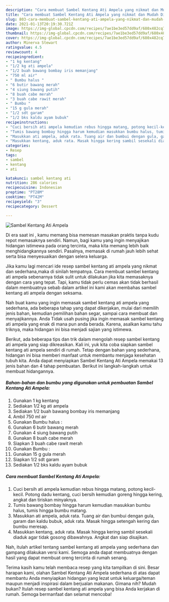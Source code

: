 ```yaml
---
description: "Cara membuat Sambel Kentang Ati Ampela yang nikmat dan Mudah Dibuat"
title: "Cara membuat Sambel Kentang Ati Ampela yang nikmat dan Mudah Dibuat"
slug: 803-cara-membuat-sambel-kentang-ati-ampela-yang-nikmat-dan-mudah-dibuat
date: 2021-01-13T20:19:30.721Z
image: https://img-global.cpcdn.com/recipes/7ae1be3ed57dd9af/680x482cq70/sambel-kentang-ati-ampela-foto-resep-utama.jpg
thumbnail: https://img-global.cpcdn.com/recipes/7ae1be3ed57dd9af/680x482cq70/sambel-kentang-ati-ampela-foto-resep-utama.jpg
cover: https://img-global.cpcdn.com/recipes/7ae1be3ed57dd9af/680x482cq70/sambel-kentang-ati-ampela-foto-resep-utama.jpg
author: Minerva Stewart
ratingvalue: 4.5
reviewcount: 4
recipeingredient:
- "1 kg kentang"
- "1/2 kg ati ampela"
- "1/2 buah bawang bombay iris memanjang"
- "750 ml air"
- " Bumbu halus "
- "6 butir bawang merah"
- "4 siung bawang putih"
- "8 buah cabe merah"
- "3 buah cabe rawit merah"
- " Bumbu "
- "15 g gula merah"
- "1/2 sdt garam"
- "1/2 bks kaldu ayam bubuk"
recipeinstructions:
- "Cuci bersih ati ampela kemudian rebus hingga matang, potong kecil-kecil. Potong dadu kentang, cuci bersih kemudian goreng hingga kering, angkat dan tiriskan minyaknya."
- "Tumis bawang bombay hingga harum kemudian masukkan bumbu halus, tumis hingga bumbu matang."
- "Masukkan ati ampela, aduk rata. Tuang air dan bumbui dengan gula, garam dan kaldu bubuk, aduk rata. Masak hingga setengah kering dan bumbu meresap."
- "Masukkan kentang, aduk rata. Masak hingga kering sambil sesekali diaduk agar tidak gosong dibawahnya. Angkat dan siap disajikan."
categories:
- Resep
tags:
- sambel
- kentang
- ati

katakunci: sambel kentang ati 
nutrition: 286 calories
recipecuisine: Indonesian
preptime: "PT28M"
cooktime: "PT42M"
recipeyield: "3"
recipecategory: Dessert

---
```



![Sambel Kentang Ati Ampela](https://img-global.cpcdn.com/recipes/7ae1be3ed57dd9af/680x482cq70/sambel-kentang-ati-ampela-foto-resep-utama.jpg)

Di era  saat ini , kamu memang bisa memesan masakan praktis tanpa kudu repot memasaknya sendiri. Namun, bagi kamu yang ingin menyajikan hidangan istimewa pada orang tercinta, maka kita memang lebih baik menghidangkannya sendiri. Pasalnya, memasak di rumah jauh lebih sehat serta bisa menyesuaikan dengan selera keluarga.

Jika kamu lagi mencari ide resep sambel kentang ati ampela yang nikmat dan sederhana,maka di sinilah tempatnya. Cara membuat sambel kentang ati ampela  sebenarnya tidak sulit untuk dilakukan jika kita memasaknya dengan cara yang tepat. Tapi, kamu tidak perlu cemas akan tidak berhasil dalam membuatnya 
sebab dalam artikel ini kami akan membahas sambel kentang ati ampela dengan seksama.  



Nah buat kamu yang ingin memasak sambel kentang ati ampela yang sederhana, ada beberapa tahap yang dapat dikerjakan, mulai dari memilih jenis bahan, kemudian pemilihan bahan segar, sampai cara membuat dan menyajikannya. Anda Tidak usah pusing jika ingin memasak sambel kentang ati ampela yang enak di mana pun anda berada. Karena, asalkan kamu  tahu triknya, maka hidangan ini bisa menjadi sajian yang istimewa.

Berikut, ada beberapa tips dan trik dalam mengolah resep sambel kentang ati ampela yang siap dikreasikan. Kali ini, yuk kita coba siapkan sambel kentang ati ampela sendiri di rumah. Tetap dengan bahan yang sederhana, hidangan ini bisa memberi manfaat untuk membantu menjaga kesehatan tubuh kita. Anda dapat menyiapkan Sambel Kentang Ati Ampela memakai 13 jenis bahan dan 4 tahap pembuatan. Berikut ini langkah-langkah untuk membuat hidangannya.

<!--inarticleads1-->

##### Bahan-bahan dan bumbu yang digunakan untuk pembuatan Sambel Kentang Ati Ampela:

1. Gunakan 1 kg kentang
1. Sediakan 1/2 kg ati ampela
1. Sediakan 1/2 buah bawang bombay iris memanjang
1. Ambil 750 ml air
1. Gunakan  Bumbu halus :
1. Gunakan 6 butir bawang merah
1. Gunakan 4 siung bawang putih
1. Gunakan 8 buah cabe merah
1. Siapkan 3 buah cabe rawit merah
1. Gunakan  Bumbu :
1. Gunakan 15 g gula merah
1. Siapkan 1/2 sdt garam
1. Sediakan 1/2 bks kaldu ayam bubuk




<!--inarticleads2-->

##### Cara membuat Sambel Kentang Ati Ampela:

1. Cuci bersih ati ampela kemudian rebus hingga matang, potong kecil-kecil. Potong dadu kentang, cuci bersih kemudian goreng hingga kering, angkat dan tiriskan minyaknya.
1. Tumis bawang bombay hingga harum kemudian masukkan bumbu halus, tumis hingga bumbu matang.
1. Masukkan ati ampela, aduk rata. Tuang air dan bumbui dengan gula, garam dan kaldu bubuk, aduk rata. Masak hingga setengah kering dan bumbu meresap.
1. Masukkan kentang, aduk rata. Masak hingga kering sambil sesekali diaduk agar tidak gosong dibawahnya. Angkat dan siap disajikan.




Nah, itulah artikel tentang  sambel kentang ati ampela  yang sederhana dan gampang dilakukan versi kami. Semoga anda dapat membuatnya dengan hasil yang dapat membuat oreng tercinta di rumah senang. 

Terima kasih kamu telah membaca resep yang kita tampilkan di sini. Besar harapan kami, olahan  Sambel Kentang Ati Ampela sederhana di atas dapat membantu Anda menyiapkan hidangan yang lezat untuk keluarga/teman maupun menjadi inspirasi dalam berjualan makanan. Gimana nih? Mudah bukan? Itulah resep sambel kentang ati ampela yang bisa Anda kerjakan di rumah. Semoga bermanfaat dan selamat mencoba!

